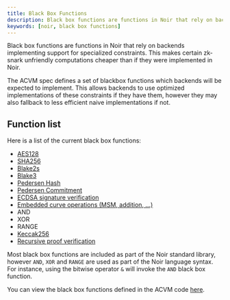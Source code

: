 ```yaml
---
title: Black Box Functions
description: Black box functions are functions in Noir that rely on backends implementing support for specialized constraints.
keywords: [noir, black box functions]
---
```


Black box functions are functions in Noir that rely on backends implementing support for specialized constraints. This makes certain zk-snark unfriendly computations cheaper than if they were implemented in Noir.

The ACVM spec defines a set of blackbox functions which backends will be expected to implement. This allows backends to use optimized implementations of these constraints if they have them, however they may also fallback to less efficient naive implementations if not.

## Function list

Here is a list of the current black box functions:

- [AES128](./cryptographic_primitives/ciphers.mdx#aes128)
- [SHA256](./cryptographic_primitives/hashes.mdx#sha256)
- [Blake2s](./cryptographic_primitives/hashes.mdx#blake2s)
- [Blake3](./cryptographic_primitives/hashes.mdx#blake3)
- [Pedersen Hash](./cryptographic_primitives/hashes.mdx#pedersen_hash)
- [Pedersen Commitment](./cryptographic_primitives/hashes.mdx#pedersen_commitment)
- [ECDSA signature verification](./cryptographic_primitives/ecdsa_sig_verification.mdx)
- [Embedded curve operations (MSM, addition, ...)](./cryptographic_primitives/embedded_curve_ops.mdx)
- AND
- XOR
- RANGE
- [Keccak256](./cryptographic_primitives/hashes.mdx#keccak256)
- [Recursive proof verification](./recursion.mdx)

Most black box functions are included as part of the Noir standard library, however `AND`, `XOR` and `RANGE` are used as part of the Noir language syntax. For instance, using the bitwise operator `&` will invoke the `AND` black box function.

You can view the black box functions defined in the ACVM code [here](https://github.com/noir-lang/noir/blob/master/acvm-repo/acir/src/circuit/black_box_functions.rs).

